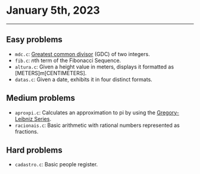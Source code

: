 # January 5th, 2023

---

## Easy problems

- `mdc.c`: [Greatest common divisor](https://en.wikipedia.org/wiki/Greatest_common_divisor) (GDC) of two integers.
- `fib.c`: *n*th term of the Fibonacci Sequence.
- `altura.c`: Given a height value in meters, displays it formatted as [METERS]m[CENTIMETERS].
- `datas.c`: Given a date, exhibits it in four distinct formats.

## Medium problems

- `aproxpi.c`: Calculates an approximation to pi by using the [Gregory-Leibniz Series](https://crypto.stanford.edu/pbc/notes/pi/glseries.html).
- `racionais.c`: Basic arithmetic with rational numbers represented as fractions.

## Hard problems

- `cadastro.c`: Basic people register.
